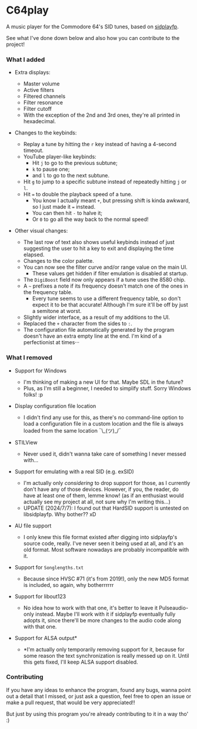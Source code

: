 # C64play

A music player for the Commodore 64's SID tunes, based 
on [sidplayfp](https://github.com/libsidplayfp/sidplayfp).

See what I've done down below and also how you can contribute to the project!

### What I added

- Extra displays:
  - Master volume
  - Active filters
  - Filtered channels
  - Filter resonance
  - Filter cutoff
  - With the exception of the 2nd and 3rd ones, they're all printed in hexadecimal.

- Changes to the keybinds:
  - Replay a tune by hitting the `r` key instead of having a 4-second timeout.
  - YouTube player-like keybinds:
    - Hit `j` to go to the previous subtune;
    - `k` to pause one;
    - and `l` to go to the next subtune.
  - Hit `g` to jump to a specific subtune instead of repeatedly hitting `j` or `l`.
  - Hit `=` to double the playback speed of a tune.
    - You know I actually meant `+`, but pressing shift is kinda awkward,
	  so I just made it `=` instead.
    - You can then hit `-` to halve it;
    - Or `0` to go all the way back to the normal speed!

- Other visual changes:
  - The last row of text also shows useful keybinds instead of just suggesting
    the user to hit a key to exit and displaying the time elapsed.
  - Changes to the color palette.
  - You can now see the filter curve and/or range value on the main UI.
    - These values get hidden if filter emulation is disabled at startup.
  - The `DigiBoost` field now only appears if a tune uses the 8580 chip.
  - A `~` prefixes a note if its frequency doesn't match one of the ones in the
    frequency table.
	- Every tune seems to use a different frequency table, so don't expect it to
	  be that accurate! Although I'm sure it'll be off by just a semitone at worst.
  - Slightly wider interface, as a result of my additions to the UI.
  - Replaced the `+` character from the sides to `:`.
  - The configuration file automatically generated by the program doesn't have
    an extra empty line at the end. I'm kind of a perfectionist at times···

### What I removed

- Support for Windows
  - I'm thinking of making a new UI for that. Maybe SDL in the future?
  - Plus, as I'm still a beginner, I needed to simplify stuff.
    Sorry Windows folks! :p

- Display configuration file location
  - I didn't find any use for this, as there's no command-line option
    to load a configuration file in a custom location and the file is always
	loaded from the same location ¯\\_(ツ)\_/¯

- STILView
  - Never used it, didn't wanna take care of something I never messed
    with...

- Support for emulating with a real SID (e.g. exSID)
  - I'm actually only *considering* to drop support for those, as I currently
    don't have any of those devices. However, if you, the reader, do have at
	least one of them, lemme know! (as if an enthusiast would actually see
	my project at all, not sure why I'm writing this...)
  - UPDATE (2024/7/7): I found out that HardSID support is untested on
    libsidplayfp. Why bother?? xD

- AU file support
  - I only knew this file format existed after digging into sidplayfp's source
    code, really. I've never seen it being used at all, and it's an old format.
	Most software nowadays are probably incompatible with it.

- Support for `Songlengths.txt`
  - Because since HVSC #71 (it's from 2019!), only the new MD5 format is
    included, so again, why botherrrrrr

- Support for libout123
  - No idea how to work with that one, it's better to leave it Pulseaudio-only
    instead. Maybe I'll work with it if sidplayfp eventually fully adopts it,
	since there'll be more changes to the audio code along with that one.

- Support for ALSA output*
  - *I'm actually only temporarily removing support for it, because for some
    reason the text synchronization is really messed up on it. Until this gets
	fixed, I'll keep ALSA support disabled.

### Contributing

If you have any ideas to enhance the program, found any bugs, wanna point out
a detail that I missed, or just ask a question, feel free to open an issue or
make a pull request, that would be very appreciated!!

But just by using this program you're already contributing to it in a way tho'
:)
